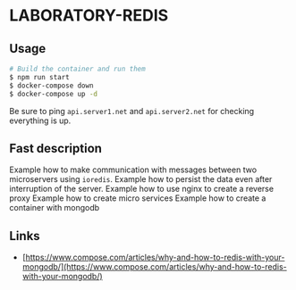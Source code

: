 # LABORATORY-REDIS

## Usage

```bash
# Build the container and run them
$ npm run start
$ docker-compose down
$ docker-compose up -d
```

Be sure to ping `api.server1.net` and `api.server2.net` for checking everything is up.

## Fast description

Example how to make communication with messages between two microservers using `ioredis`.
Example how to persist the data even after interruption of the server.
Example how to use nginx to create a reverse proxy
Example how to create micro services
Example how to create a container with mongodb

## Links

- [https://www.compose.com/articles/why-and-how-to-redis-with-your-mongodb/](https://www.compose.com/articles/why-and-how-to-redis-with-your-mongodb/)
